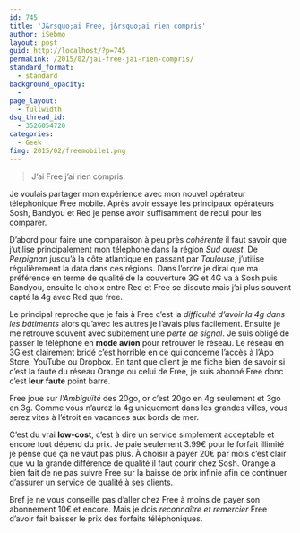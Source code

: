 ```yaml
---
id: 745
title: 'J&rsquo;ai Free, j&rsquo;ai rien compris'
author: iSebmo
layout: post
guid: http://localhost/?p=745
permalink: /2015/02/jai-free-jai-rien-compris/
standard_format:
  - standard
background_opacity:
  - 
page_layout:
  - fullwidth
dsq_thread_id:
  - 3526054720
categories:
  - Geek
fimg: 2015/02/freemobile1.png
---
```

> J’ai Free j’ai rien compris.

Je voulais partager mon expérience avec mon nouvel opérateur téléphonique Free mobile. Après avoir essayé les principaux opérateurs Sosh, Bandyou et Red je pense avoir suffisamment de recul pour les comparer.

D’abord pour faire une comparaison à peu près *cohérente* il faut savoir que j’utilise principalement mon téléphone dans la région *Sud ouest*. De *Perpignan* jusqu’à la côte atlantique en passant par *Toulouse*, j’utilise régulièrement la data dans ces régions. Dans l’ordre je dirai que ma préférence en terme de qualité de la couverture 3G et 4G va à Sosh puis Bandyou, ensuite le choix entre Red et Free se discute mais j’ai plus souvent capté la 4g avec Red que free.

Le principal reproche que je fais à Free c’est la *difficulté d’avoir la 4g dans les bâtiments* alors qu’avec les autres je l’avais plus facilement. Ensuite je me retrouve souvent avec subitement une *perte de signal*. Je suis obligé de passer le téléphone en **mode avion** pour retrouver le réseau. Le réseau en 3G est clairement bridé c’est horrible en ce qui concerne l’accès à l’App Store, YouTube ou Dropbox. En tant que client je me fiche bien de savoir si c’est la faute du réseau Orange ou celui de Free, je suis abonné Free donc c’est **leur faute** point barre.

Free joue sur *l’Ambiguïté* des 20go, or c’est 20go en 4g seulement et 3go en 3g. Comme vous n’aurez la 4g uniquement dans les grandes villes, vous serez vites à l’étroit en vacances aux bords de mer.

C’est du vrai **low-cost**, c’est à dire un service simplement acceptable et encore tout dépend du prix. Je paie seulement 3.99€ pour le forfait illimité je pense que ça ne vaut pas plus. À choisir à payer 20€ par mois c’est clair que vu la grande différence de qualité il faut courir chez Sosh. Orange a bien fait de ne pas suivre Free sur la baisse de prix infinie afin de continuer d’assurer un service de qualité à ses clients.

Bref je ne vous conseille pas d’aller chez Free à moins de payer son abonnement 10€ et encore. Mais je dois *reconnaître et remercier* Free d’avoir fait baisser le prix des forfaits téléphoniques.